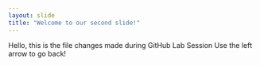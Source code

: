 ```yaml
---
layout: slide
title: "Welcome to our second slide!"
---
```

Hello, this is the file changes made during GitHub Lab Session
Use the left arrow to go back!
